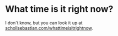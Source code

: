 # What time is it right now?

I don't know, but you can look it up at [schollsebastian.com/whattimeisitrightnow](https://schollsebastian.github.io/whattimeisitrightnow/).
